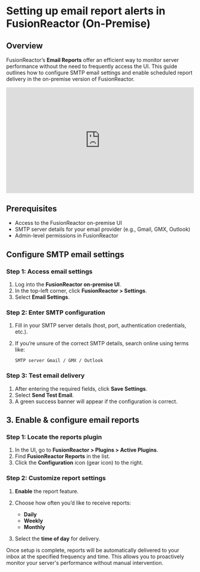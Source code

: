 # Setting up email report alerts in FusionReactor (On-Premise)

## Overview

FusionReactor’s **Email Reports** offer an efficient way to monitor server performance without the need to frequently access the UI. This guide outlines how to configure SMTP email settings and enable scheduled report delivery in the on-premise version of FusionReactor.

<div style="padding:56.25% 0 0 0;position:relative;"><iframe src="https://player.vimeo.com/video/1081897822?badge=0&amp;autopause=0&amp;player_id=0&amp;app_id=58479" frameborder="0" allow="autoplay; fullscreen; picture-in-picture; clipboard-write; encrypted-media" style="position:absolute;top:0;left:0;width:100%;height:100%;" title="Setting up email report alerts in FusionReactor (On-Premise)"></iframe></div><script src="https://player.vimeo.com/api/player.js"></script>

## Prerequisites

* Access to the FusionReactor on-premise UI
* SMTP server details for your email provider (e.g., Gmail, GMX, Outlook)
* Admin-level permissions in FusionReactor


## Configure SMTP email settings

### Step 1: Access email settings

1. Log into the **FusionReactor on-premise UI**.
2. In the top-left corner, click **FusionReactor > Settings**.
3. Select **Email Settings**.

### Step 2: Enter SMTP configuration

1. Fill in your SMTP server details (host, port, authentication credentials, etc.).
2. If you’re unsure of the correct SMTP details, search online using terms like:

   ```
   SMTP server Gmail / GMX / Outlook
   ```

### Step 3: Test email delivery

1. After entering the required fields, click **Save Settings**.
2. Select **Send Test Email**.
3. A green success banner will appear if the configuration is correct.


## 3. Enable & configure email reports

### Step 1: Locate the reports plugin

1. In the UI, go to **FusionReactor > Plugins > Active Plugins**.
2. Find **FusionReactor Reports** in the list.
3. Click the **Configuration** icon (gear icon) to the right.

### Step 2: Customize report settings

1. **Enable** the report feature.
2. Choose how often you’d like to receive reports:

     * **Daily**
     * **Weekly**
     * **Monthly**

3. Select the **time of day** for delivery.



Once setup is complete, reports will be automatically delivered to your inbox at the specified frequency and time. This allows you to proactively monitor your server's performance without manual intervention.

